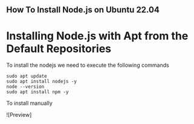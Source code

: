 How To Install Node.js on Ubuntu 22.04
---------------------------------------
# Installing Node.js with Apt from the Default Repositories

To install the nodejs we need to execute the following commands
```
sudo apt update
sudo apt install nodejs -y
node --version
sudo apt install npm -y
```
To install manually 

![Preview]


